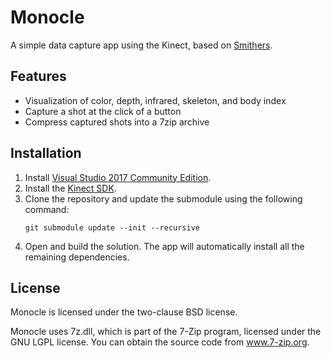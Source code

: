 Monocle
=======

A simple data capture app using the Kinect, based on [Smithers][smithers].


Features
--------

- Visualization of color, depth, infrared, skeleton, and body index
- Capture a shot at the click of a button
- Compress captured shots into a 7zip archive


Installation
------------

1. Install [Visual Studio 2017 Community Edition][vstudio].
2. Install the [Kinect SDK][kinect].
3. Clone the repository and update the submodule using the following command:
    ```
    git submodule update --init --recursive
    ```
4. Open and build the solution. The app will automatically install
   all the remaining dependencies.


License
-------

Monocle is licensed under the two-clause BSD license.

Monocle uses 7z.dll, which is part of the 7-Zip program, licensed under the
GNU LGPL license. You can obtain the source code from www.7-zip.org.


[smithers]: https://github.com/MPI-IS/smithers
[vstudio]: https://www.visualstudio.com/en-us/products/visual-studio-community-vs.aspx
[kinect]: https://www.microsoft.com/en-us/download/details.aspx?id=44561